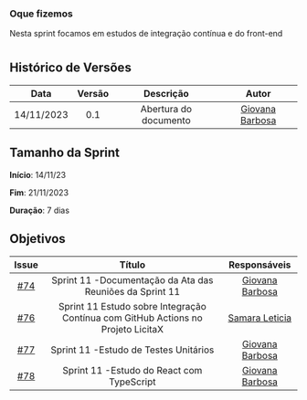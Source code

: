 ### Oque fizemos

Nesta sprint focamos em estudos de integração contínua e do front-end

#
## Histórico de Versões

| Data       | Versão | Descrição                                 | Autor             |
| :--------: | :----: | :--------------------:                    | :---------------: |
| 14/11/2023 |  0.1   | Abertura do documento                     | [Giovana Barbosa ](https://github.com/gio221) |

## Tamanho da Sprint

**Início**: 14/11/23

**Fim**: 21/11/2023

**Duração**: 7 dias

## Objetivos
|                            Issue                             |              Título               |                    Responsáveis                     |
| :----------------------------------------------------------: | :-------------------------------: | :-------------------------------------------------: |
| [#74](https://github.com/unb-mds/2023-2-Squad07/issues/74) |  Sprint 11 -Documentação da Ata das Reuniões da Sprint 11   |[Giovana Barbosa ](https://github.com/gio221) |
 | [#76](https://github.com/unb-mds/2023-2-Squad07/issues/76) |  Sprint 11 Estudo sobre Integração Contínua com GitHub Actions no Projeto LicitaX   |[Samara Leticia](https://github.com/samarawwleticia) |
 | [#77](https://github.com/unb-mds/2023-2-Squad07/issues/77) |  Sprint 11 -Estudo de Testes Unitários   |[Giovana Barbosa ](https://github.com/gio221) |
 | [#78](https://github.com/unb-mds/2023-2-Squad07/issues/78) |  Sprint 11 -Estudo do React com TypeScript    |[Giovana Barbosa ](https://github.com/gio221) |
 

